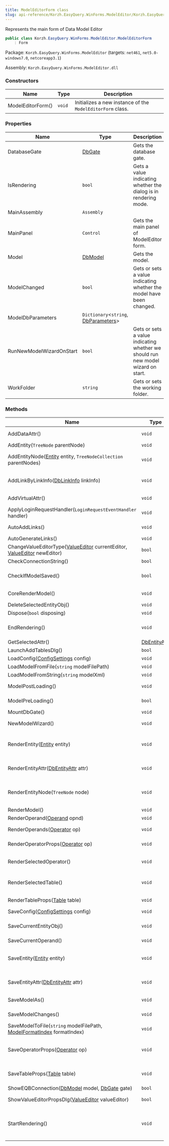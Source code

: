 ```yaml
---
title: ModelEditorForm class
slug: api-reference/Korzh.EasyQuery.WinForms.ModelEditor/Korzh.EasyQuery.WinForms.ModelEditor namespace/modeleditorform-class
---
```



Represents the main form of Data Model Editor
```csharp
public class Korzh.EasyQuery.WinForms.ModelEditor.ModelEditorForm
    : Form

```
Package: `Korzh.EasyQuery.WinForms.ModelEditor` (targets: `net461`, `net5.0-windows7.0`, `netcoreapp3.1`)

Assembly: `Korzh.EasyQuery.WinForms.ModelEditor.dll`

### Constructors

| Name | Type | Description | 
| --- | --- | --- | 
| ModelEditorForm() | `void` | Initializes a new instance of the `ModelEditorForm` class. | 


### Properties

| Name | Type | Description | 
| --- | --- | --- | 
| DatabaseGate | [DbGate](/api-reference/korzh-easyquery-db/korzh-easyquery-db-namespace/dbgate-class) | Gets the database gate. | 
| IsRendering | `bool` | Gets a value indicating whether the dialog is in rendering mode. | 
| MainAssembly | `Assembly` |  | 
| MainPanel | `Control` | Gets the main panel of ModelEditor form. | 
| Model | [DbModel](/api-reference/korzh-easyquery-db/korzh-easyquery-db-namespace/dbmodel-class) | Gets the model. | 
| ModelChanged | `bool` | Gets or sets a value indicating whether the model have been changed. | 
| ModelDbParameters | `Dictionary`&lt;`string`, [DbParameters](/api-reference/korzh-easyquery-db/korzh-easyquery-db-namespace/dbparameters-class)&gt; |  | 
| RunNewModelWizardOnStart | `bool` | Gets or sets a value indicating whether we should run new model wizard on start. | 
| WorkFolder | `string` | Gets or sets the working folder. | 


### Methods

| Name | Type | Description | 
| --- | --- | --- | 
| AddDataAttr() | `void` | Adds new data attribute into entity tree | 
| AddEntity(`TreeNode` parentNode) | `void` | Adds new entity object into entity tree | 
| AddEntityNode([Entity](/api-reference/korzh-easyquery/korzh-easyquery-namespace/entity-class) entity, `TreeNodeCollection` parentNodes) | `void` | Adds the node associated with some [Korzh.EasyQuery.DataModel.Entity](/api-reference/korzh-easyquery/korzh-easyquery-namespace/datamodel-class) object. | 
| AddLinkByLinkInfo([DbLinkInfo](/api-reference/korzh-easyquery-db/korzh-easyquery-db-namespace/dblinkinfo-class) linkInfo) | `void` | Adds the link by [Korzh.EasyQuery.Db.DbLinkInfo](/api-reference/korzh-easyquery-db/korzh-easyquery-db-namespace/dblinkinfo-class) object. | 
| AddVirtualAttr() | `void` | Adds new virtual attribute into entity tree | 
| ApplyLoginRequestHandler(`LoginRequestEventHandler` handler) | `void` |  | 
| AutoAddLinks() | `void` | Automatically adds the links by information from database. | 
| AutoGenerateLinks() | `void` | Automatically generates the links. | 
| ChangeValueEditorType([ValueEditor](/api-reference/easydata-core/easydata-namespace/valueeditor-class) currentEditor, [ValueEditor](/api-reference/easydata-core/easydata-namespace/valueeditor-class) newEditor) | `bool` | Changes the type of the value editor. | 
| CheckConnectionString() | `bool` |  | 
| CheckIfModelSaved() | `bool` | Checks whether all changes in model were saved or not. If not - brings up a message box to confirm saving. | 
| CoreRenderModel() | `void` | Renders the model (protected virtual method) | 
| DeleteSelectedEntityObj() | `void` | Deletes the selected entity object | 
| Dispose(`bool` disposing) | `void` | Clean up any resources being used. | 
| EndRendering() | `void` | Closes the rendering operation. Each StartRendering call must be closed by EndRendering. | 
| GetSelectedAttr() | [DbEntityAttr](/api-reference/korzh-easyquery-db/korzh-easyquery-db-namespace/dbentityattr-class) | Gets the selected attribute. | 
| LaunchAddTablesDlg() | `bool` | Launches Add Tables dialog | 
| LoadConfig([ConfigSettings](/api-reference/korzh-easyquery-winforms-modeleditor/korzh-easyquery-winforms-modeleditor-namespace/configsettings-class) config) | `void` |  | 
| LoadModelFromFile(`string` modelFilePath) | `void` | Loads model from file. | 
| LoadModelFromString(`string` modelXml) | `void` | Loads model from XML string. | 
| ModelPostLoading() | `void` | Performs some tuning after model loading. | 
| ModelPreLoading() | `bool` | Performs some tuning after model loading. | 
| MountDbGate() | `void` | Mounts the db gate. | 
| NewModelWizard() | `void` | Starts the process of new model creation. | 
| RenderEntity([Entity](/api-reference/korzh-easyquery/korzh-easyquery-namespace/entity-class) entity) | `void` | Renders dialog controls associated with some [Korzh.EasyQuery.DataModel.Entity](/api-reference/korzh-easyquery/korzh-easyquery-namespace/datamodel-class) object | 
| RenderEntityAttr([DbEntityAttr](/api-reference/korzh-easyquery-db/korzh-easyquery-db-namespace/dbentityattr-class) attr) | `void` | Renders dialog controls associated with some `Korzh.EasyQuery.DbEntityAttr` object | 
| RenderEntityNode(`TreeNode` node) | `void` | Renders the tree node associated with some [Korzh.EasyQuery.DataModel.Entity](/api-reference/korzh-easyquery/korzh-easyquery-namespace/datamodel-class) object | 
| RenderModel() | `void` | Renders the model. | 
| RenderOperand([Operand](/api-reference/korzh-easyquery/korzh-easyquery-namespace/operand-class) opnd) | `void` | Renders the operand. | 
| RenderOperands([Operator](/api-reference/korzh-easyquery/korzh-easyquery-namespace/operator-class) op) | `void` | Renders the operands for specified operator | 
| RenderOperatorProps([Operator](/api-reference/korzh-easyquery/korzh-easyquery-namespace/operator-class) op) | `void` | Renders dialog controls associated with the properties of some operator | 
| RenderSelectedOperator() | `void` | Renders dialog controls associated with the properties of currently selected operator | 
| RenderSelectedTable() | `void` | Renders dialog controls associated with the properties of currently selected table | 
| RenderTableProps([Table](/api-reference/korzh-easyquery-db/korzh-easyquery-db-namespace/table-class) table) | `void` | Renders dialog controls associated with the properties of some table | 
| SaveConfig([ConfigSettings](/api-reference/korzh-easyquery-winforms-modeleditor/korzh-easyquery-winforms-modeleditor-namespace/configsettings-class) config) | `void` |  | 
| SaveCurrentEntityObj() | `void` | Saves the state of entity or entity attribute (depeding on what selected currently) | 
| SaveCurrentOperand() | `void` | Saves the current operand. | 
| SaveEntity([Entity](/api-reference/korzh-easyquery/korzh-easyquery-namespace/entity-class) entity) | `void` | Save the current state of dialog controls into associated [Korzh.EasyQuery.DataModel.Entity](/api-reference/korzh-easyquery/korzh-easyquery-namespace/datamodel-class) object | 
| SaveEntityAttr([DbEntityAttr](/api-reference/korzh-easyquery-db/korzh-easyquery-db-namespace/dbentityattr-class) attr) | `void` | f  Save the current state of dialog controls into associated `Korzh.EasyQuery.DbEntityAttr` object | 
| SaveModelAs() | `void` | Shows the "Save File" dialog and saves the model to chosen file. | 
| SaveModelChanges() | `void` | Saves all latest model changes made by UI. | 
| SaveModelToFile(`string` modelFilePath, [ModelFormatIndex](/api-reference/korzh-easyquery-winforms-modeleditor/korzh-easyquery-winforms-modeleditor-namespace/modelformatindex-enum) formatIndex) | `void` | Saves the model. | 
| SaveOperatorProps([Operator](/api-reference/korzh-easyquery/korzh-easyquery-namespace/operator-class) op) | `void` | Save the current state of dialog controls into associated [Korzh.EasyQuery.DataModel.Operator](/api-reference/korzh-easyquery/korzh-easyquery-namespace/datamodel-class) object | 
| SaveTableProps([Table](/api-reference/korzh-easyquery-db/korzh-easyquery-db-namespace/table-class) table) | `void` | Save the current state of dialog controls into associated `Korzh.EasyQuery.Table` object | 
| ShowEQBConnection([DbModel](/api-reference/korzh-easyquery-db/korzh-easyquery-db-namespace/dbmodel-class) model, [DbGate](/api-reference/korzh-easyquery-db/korzh-easyquery-db-namespace/dbgate-class) gate) | `bool` | Shows the EQB connection. | 
| ShowValueEditorPropsDlg([ValueEditor](/api-reference/easydata-core/easydata-namespace/valueeditor-class) valueEditor) | `bool` | Shows the dialog which allow to edit value editor properties. | 
| StartRendering() | `void` | Sets internal "IsRendering" attribute  Call this method to avoid useless operations while the properties of some model object (e.g. an operator) are rendered |